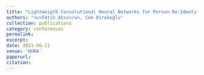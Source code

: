 ```yaml
---
title: "Lightweigth Convolutional Neural Networks for Person Re-Identification"
authors: "<u>Fatih Aksu</u>, Cem Direkoğlu"
collection: publications
category: conferences
permalink: 
excerpt: 
date: 2021-06-11
venue: 'HORA'
paperurl: 
citation: 
---
```

